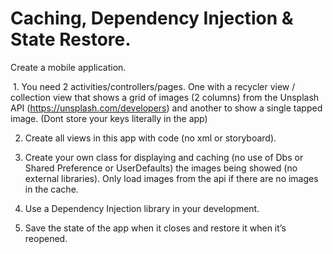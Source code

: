 # Caching, Dependency Injection & State Restore.

Create a mobile application.

 1. You need 2 activities/controllers/pages. One with a recycler view / collection view that shows a grid of images (2 columns) from the Unsplash API (https://unsplash.com/developers) and another to show a single tapped image. (Dont store your keys literally in the app)

2. Create all views in this app with code (no xml or storyboard).

3. Create your own class for displaying and caching (no use of Dbs or Shared Preference or UserDefaults) the images being showed (no external libraries). Only load images from the api if there are no images in the cache.

4. Use a Dependency Injection library in your development.

5. Save the state of the app when it closes and restore it when it’s reopened.
